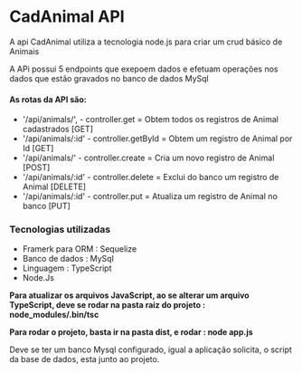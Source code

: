 ﻿# CadAnimal API

A api CadAnimal utiliza a tecnologia node.js para criar um crud básico de Animais

A APi possui 5 endpoints que exepoem dados e efetuam operações nos dados que estão gravados no banco de dados MySql

#### As rotas da API são:
* '/api/animals/', - controller.get = Obtem todos os registros de Animal cadastrados  [GET]
* '/api/animals/:id' - controller.getById = Obtem um registro de Animal por Id	      [GET]
* '/api/animals/' - controller.create = Cria um novo registro de Animal               [POST]
* '/api/animals/:id' - controller.delete = Exclui do banco um registro de Animal      [DELETE]
* '/api/animals/:id' - controller.put = Atualiza um registro de Animal no banco       [PUT]

### Tecnologias utilizadas
* Framerk para ORM :  Sequelize
* Banco de dados : MySql
* Linguagem : TypeScript
* Node.Js

**Para atualizar os arquivos JavaScript, ao se alterar um arquivo TypeScript, deve se rodar na pasta raiz do projeto : node_modules/.bin/tsc**

**Para rodar o projeto, basta ir na pasta dist, e rodar : node app.js**

Deve se ter um banco Mysql configurado, igual a aplicação solicita, o script da base de dados, esta junto ao projeto.
